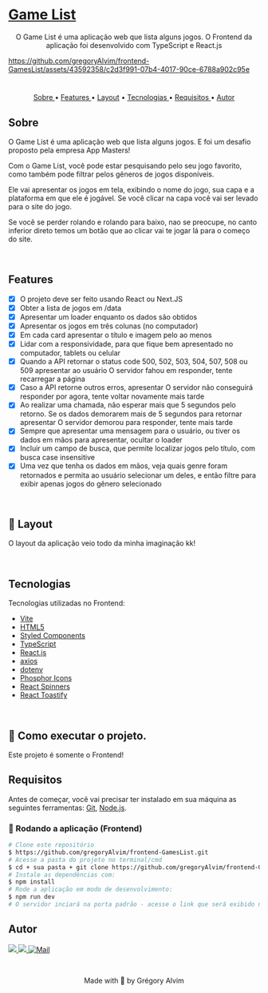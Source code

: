 <h1>
    <a href="#"> Game List </a>
</h1>

<p align="center"> O Game List é uma aplicação web que lista alguns jogos. O Frontend da aplicação foi desenvolvido com TypeScript e React.js </p>

https://github.com/gregoryAlvim/frontend-GamesList/assets/43592358/c2d3f991-07b4-4017-90ce-6788a902c95e

#

<p align="center">
   <a href="#sobre">Sobre </a> •
   <a href="#features"> Features </a> •
   <a href="#-layout">Layout</a> •
   <a href="#tecnologias"> Tecnologias </a> •
   <a href="#requisitos"> Requisitos </a> •
   <a href="#autor"> Autor </a> 
</p>


## Sobre

O Game List é uma aplicação web que lista alguns jogos. E foi um desafio proposto pela empresa App Masters!

Com o Game List, você pode estar pesquisando pelo seu jogo favorito, como também pode filtrar pelos gêneros de jogos disponíveis.

Ele vai apresentar os jogos em tela, exibindo o nome do jogo, sua capa e a plataforma em que ele é jogável. Se você clicar na capa você vai ser levado para o site do jogo.

Se você se perder rolando e rolando para baixo, nao se preocupe, no canto inferior direto temos um botão que ao clicar vai te jogar lá para o começo do site.

<br/>

## Features

- [x] O projeto deve ser feito usando React ou Next.JS
- [x] Obter a lista de jogos em /data
- [x] Apresentar um loader enquanto os dados são obtidos
- [x] Apresentar os jogos em três colunas (no computador)
- [x] Em cada card apresentar o título e imagem pelo ao menos
- [x] Lidar com a responsividade, para que fique bem apresentado no computador, tablets ou celular
- [x] Quando a API retornar o status code 500, 502, 503, 504, 507, 508 ou 509 apresentar ao usuário O servidor fahou em responder, tente recarregar a página
- [x] Caso a API retorne outros erros, apresentar O servidor não conseguirá responder por agora, tente voltar novamente mais tarde
- [x] Ao realizar uma chamada, não esperar mais que 5 segundos pelo retorno. Se os dados demorarem mais de 5 segundos para retornar apresentar O servidor demorou para responder, tente mais tarde
- [x] Sempre que apresentar uma mensagem para o usuário, ou tiver os dados em mãos para apresentar, ocultar o loader
- [x] Incluir um campo de busca, que permite localizar jogos pelo título, com busca case insensitive
- [x] Uma vez que tenha os dados em mãos, veja quais genre foram retornados e permita ao usuário selecionar um deles, e então filtre para exibir apenas jogos do gênero selecionado 

<br/>

## 🎨 Layout

O layout da aplicação veio todo da minha imaginação kk!

<br/>

## Tecnologias

Tecnologias utilizadas no Frontend:

- [Vite](https://vitejs.dev/)
- [HTML5](https://www.w3schools.com/html/default.asp)
- [Styled Components](https://styled-components.com/)
- [TypeScript](https://www.w3schools.com/typescript/)
- [React.js](https://pt-br.reactjs.org/)
- [axios](https://axios-http.com/ptbr/docs/intro)
- [dotenv](https://www.npmjs.com/package/dotenv)
- [Phosphor Icons](https://phosphoricons.com/)
- [React Spinners](https://www.davidhu.io/react-spinners/)
- [React Toastify](https://fkhadra.github.io/react-toastify/introduction)
  
<br/>

## 🚀 Como executar o projeto.

Este projeto é somente o Frontend!


## Requisitos

Antes de começar, você vai precisar ter instalado em sua máquina as seguintes ferramentas:
[Git](https://git-scm.com), [Node.js](https://nodejs.org/en/).

### 🎲 Rodando a aplicação (Frontend)

```bash
# Clone este repositório
$ https://github.com/gregoryAlvim/frontend-GamesList.git
# Acesse a pasta do projeto no terminal/cmd
$ cd + sua pasta + git clone https://github.com/gregoryAlvim/frontend-GamesList.git
# Instale as dependências com:
$ npm install
# Rode a aplicação em modo de desenvolvimento:
$ npm run dev
# O servidor inciará na porta padrão - acesse o link que será exibido no terminal!
```

## Autor

<div> 
  <a href="https://www.linkedin.com/in/grégory-alvim/" target="_blank">
    <img src="https://img.shields.io/badge/-LinkedIn-%230077B5?style=for-the-badge&logo=linkedin&logoColor=white" target="_blank">
  </a>

  <a href="https://instagram.com/gregori_alvim" target="_blank">
    <img src="https://img.shields.io/badge/-Instagram-%23E4405F?style=for-the-badge&logo=instagram&logoColor=white" target="_blank">
  </a>

  <a href = "mailto:gregori.alvim@gmail.com">
    <img alt="Mail" src="https://img.shields.io/badge/Gmail-D14836?style=for-the-badge&logo=gmail&logoColor=white">
  </a>
</div>


&nbsp;


<p align="center"> Made with 💙 by Grégory Alvim </p>

